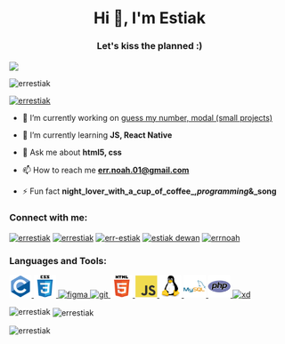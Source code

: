 <h1 align="center">Hi 👋, I'm Estiak</h1>
<h3 align="center">Let's kiss the planned :)</h3>

<img align="center" src="https://media.giphy.com/media/v1.Y2lkPTc5MGI3NjExMDQ5YTRkYzhhMzM2ZDhlMTdlMzY0ZDc2YTk4NDRjODQ4ZWIzYzUxOCZlcD12MV9pbnRlcm5hbF9naWZzX2dpZklkJmN0PWc/iRGS1CQ1zodBxsVCqW/giphy.gif">


<p align="left"> <img src="https://komarev.com/ghpvc/?username=errestiak&label=Profile%20views&color=0e75b6&style=flat" alt="errestiak" /> </p>

<p align="left"> <a href="https://github.com/ryo-ma/github-profile-trophy"><img src="https://github-profile-trophy.vercel.app/?username=errestiak" alt="errestiak"/></a> </p>

- 🔭 I’m currently working on [guess my number, modal (small projects)](https://github.com/errEstiak/small-projects-on-js.git)

- 🌱 I’m currently learning **JS, React Native**

- 💬 Ask me about **html5, css**

- 📫 How to reach me **err.noah.01@gmail.com**

- ⚡ Fun fact **night_lover_with_a_cup_of_coffee_,_programming_&_song**

<h3 align="left">Connect with me:</h3>
<p align="left">
<a href="https://codepen.io/errestiak" target="blank"><img align="center" src="https://raw.githubusercontent.com/rahuldkjain/github-profile-readme-generator/master/src/images/icons/Social/codepen.svg" alt="errestiak" height="30" width="40" /></a>
<a href="https://twitter.com/errestiak" target="blank"><img align="center" src="https://raw.githubusercontent.com/rahuldkjain/github-profile-readme-generator/master/src/images/icons/Social/twitter.svg" alt="errestiak" height="30" width="40" /></a>
<a href="https://linkedin.com/in/err-estiak" target="blank"><img align="center" src="https://raw.githubusercontent.com/rahuldkjain/github-profile-readme-generator/master/src/images/icons/Social/linked-in-alt.svg" alt="err-estiak" height="30" width="40" /></a>
<a href="https://fb.com/estiak dewan" target="blank"><img align="center" src="https://raw.githubusercontent.com/rahuldkjain/github-profile-readme-generator/master/src/images/icons/Social/facebook.svg" alt="estiak dewan" height="30" width="40" /></a>
<a href="https://dribbble.com/errnoah" target="blank"><img align="center" src="https://raw.githubusercontent.com/rahuldkjain/github-profile-readme-generator/master/src/images/icons/Social/dribbble.svg" alt="errnoah" height="30" width="40" /></a>
</p>

<h3 align="left">Languages and Tools:</h3>
<p align="left"> <a href="https://www.cprogramming.com/" target="_blank" rel="noreferrer"> <img src="https://raw.githubusercontent.com/devicons/devicon/master/icons/c/c-original.svg" alt="c" width="40" height="40"/> </a> <a href="https://www.w3schools.com/css/" target="_blank" rel="noreferrer"> <img src="https://raw.githubusercontent.com/devicons/devicon/master/icons/css3/css3-original-wordmark.svg" alt="css3" width="40" height="40"/> </a> <a href="https://www.figma.com/" target="_blank" rel="noreferrer"> <img src="https://www.vectorlogo.zone/logos/figma/figma-icon.svg" alt="figma" width="40" height="40"/> </a> <a href="https://git-scm.com/" target="_blank" rel="noreferrer"> <img src="https://www.vectorlogo.zone/logos/git-scm/git-scm-icon.svg" alt="git" width="40" height="40"/> </a> <a href="https://www.w3.org/html/" target="_blank" rel="noreferrer"> <img src="https://raw.githubusercontent.com/devicons/devicon/master/icons/html5/html5-original-wordmark.svg" alt="html5" width="40" height="40"/> </a> <a href="https://developer.mozilla.org/en-US/docs/Web/JavaScript" target="_blank" rel="noreferrer"> <img src="https://raw.githubusercontent.com/devicons/devicon/master/icons/javascript/javascript-original.svg" alt="javascript" width="40" height="40"/> </a> <a href="https://www.linux.org/" target="_blank" rel="noreferrer"> <img src="https://raw.githubusercontent.com/devicons/devicon/master/icons/linux/linux-original.svg" alt="linux" width="40" height="40"/> </a> <a href="https://www.mysql.com/" target="_blank" rel="noreferrer"> <img src="https://raw.githubusercontent.com/devicons/devicon/master/icons/mysql/mysql-original-wordmark.svg" alt="mysql" width="40" height="40"/> </a> <a href="https://www.php.net" target="_blank" rel="noreferrer"> <img src="https://raw.githubusercontent.com/devicons/devicon/master/icons/php/php-original.svg" alt="php" width="40" height="40"/> </a> <a href="https://www.adobe.com/products/xd.html" target="_blank" rel="noreferrer"> <img src="https://cdn.worldvectorlogo.com/logos/adobe-xd.svg" alt="xd" width="40" height="40"/> </a> </p>

<p><img align="left" src="https://github-readme-stats.vercel.app/api/top-langs?username=errestiak&show_icons=true&locale=en&layout=compact" alt="errestiak" /></p>

<p>&nbsp;<img align="center" src="https://github-readme-stats.vercel.app/api?username=errestiak&show_icons=true&locale=en" alt="errestiak" /></p>

<p><img align="center" src="https://github-readme-streak-stats.herokuapp.com/?user=errestiak&" alt="errestiak" /></p>
